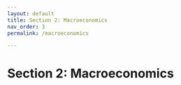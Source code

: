 ```yaml
---
layout: default
title: Section 2: Macroeconomics
nav_order: 3
permalink: /macroeconomics

---
```


# Section 2: Macroeconomics
